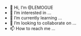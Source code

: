- 👋 Hi, I’m @LEMOGUE
- 👀 I’m interested in ...
- 🌱 I’m currently learning ...
- 💞️ I’m looking to collaborate on ...
- 📫 How to reach me ...

<!---
LEMOGUE/LEMOGUE is a ✨ special ✨ repository because its `README.md` (this file) appears on your GitHub profile.
You can click the Preview link to take a look at your changes.
--->
